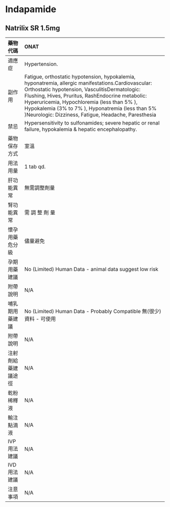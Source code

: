 # Indapamide

## Natrilix SR 1.5mg

| 藥物代碼           | ONAT                                                                                                                                                                                                                                                                                                                                                               |
|:-------------------|:-------------------------------------------------------------------------------------------------------------------------------------------------------------------------------------------------------------------------------------------------------------------------------------------------------------------------------------------------------------------|
| 適應症             | Hypertension.                                                                                                                                                                                                                                                                                                                                                      |
| 副作用             | Fatigue, orthostatic hypotension, hypokalemia, hyponatremia, allergic manifestations.Cardiovascular: Orthostatic hypotension, VasculitisDermatologic: Flushing, Hives, Pruritus, RashEndocrine metabolic: Hyperuricemia, Hypochloremia (less than 5% ), Hypokalemia (3% to 7% ), Hyponatremia (less than 5% )Neurologic: Dizziness, Fatigue, Headache, Paresthesia |
| 禁忌               | Hypersensitivity to sulfonamides; severe hepatic or renal failure, hypokalemia & hepatic encephalopathy.                                                                                                                                                                                                                                                           |
| 藥物保存方式       | 室溫                                                                                                                                                                                                                                                                                                                                                               |
| 用法用量           | 1 tab qd.                                                                                                                                                                                                                                                                                                                                                          |
| 肝功能異常         | 無需調整劑量                                                                                                                                                                                                                                                                                                                                                       |
| 腎功能異常         | 需 調 整 劑 量                                                                                                                                                                                                                                                                                                                                                     |
| 懷孕用藥危分級     | 儘量避免                                                                                                                                                                                                                                                                                                                                                           |
| 孕期用藥建議       | No (Limited) Human Data - animal data suggest low risk                                                                                                                                                                                                                                                                                                             |
| 附帶說明           | N/A                                                                                                                                                                                                                                                                                                                                                                |
| 哺乳期用藥建議     | No (Limited) Human Data - Probably Compatible 無(很少)資料 - 可使用                                                                                                                                                                                                                                                                                                |
| 附帶說明           | N/A                                                                                                                                                                                                                                                                                                                                                                |
| 注射劑給藥建議途徑 | N/A                                                                                                                                                                                                                                                                                                                                                                |
| 乾粉稀釋液         | N/A                                                                                                                                                                                                                                                                                                                                                                |
| 輸注點滴液         | N/A                                                                                                                                                                                                                                                                                                                                                                |
| IVP 用法建議       | N/A                                                                                                                                                                                                                                                                                                                                                                |
| IVD 用法建議       | N/A                                                                                                                                                                                                                                                                                                                                                                |
| 注意事項           | N/A                                                                                                                                                                                                                                                                                                                                                                |

